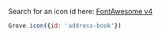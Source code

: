 Search for an icon id here: [FontAwesome v4](https://fontawesome.com/v4/icons/)

```javascript
Grove.icon({id: 'address-book'})
```